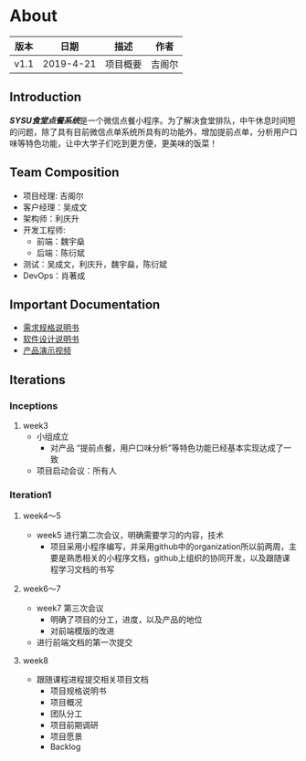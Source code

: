 # About
| 版本 |   日期    |     描述     |    作者    |
| :--: | :-------: | :----------: | :--------: |
| v1.1 | 2019-4-21 | 项目概要 | 吉阁尔 |

## Introduction
***SYSU食堂点餐系统***是一个微信点餐小程序。为了解决食堂排队，中午休息时间短的问题，除了具有目前微信点单系统所具有的功能外，增加提前点单，分析用户口味等特色功能，让中大学子们吃到更方便，更美味的饭菜！

## Team Composition
- 项目经理: 吉阁尔
- 客户经理：吴成文
- 架构师：利庆升
- 开发工程师:
  - 前端：魏宇燊
  - 后端：陈衍斌
- 测试：吴成文，利庆升，魏宇燊，陈衍斌
- DevOps：肖著成

## Important Documentation
- [需求规格说明书](https://preorderingmenugroup.github.io/SYSU-preordering_menu/Requirement-specification)  
- [软件设计说明书]()  
- [产品演示视频]()  

## Iterations

### Inceptions
1. week3
    * 小组成立
        * 对产品 “提前点餐，用户口味分析”等特色功能已经基本实现达成了一致
    * 项目启动会议：所有人

### Iteration1
1. week4～5
    - week5 进行第二次会议，明确需要学习的内容，技术
        - 项目采用小程序编写，并采用github中的organization所以前两周，主要是熟悉相关的小程序文档，github上组织的协同开发，以及跟随课程学习文档的书写

2. week6～7
    - week7 第三次会议
        - 明确了项目的分工，进度，以及产品的地位
        - 对前端模版的改进
    - 进行前端文档的第一次提交
3. week8
    - 跟随课程进程提交相关项目文档
        - 项目规格说明书
        - 项目概况
        - 团队分工
        - 项目前期调研
        - 项目愿景
        - Backlog
    
